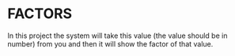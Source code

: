# FACTORS
In this project the system will take this value (the value should be in number) from you and then it will show the factor of that value.
